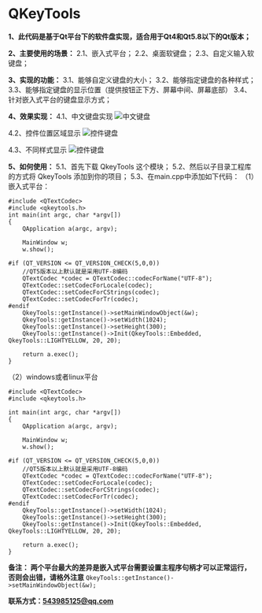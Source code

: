 # QKeyTools

**1、此代码是基于Qt平台下的软件盘实现，适合用于Qt4和Qt5.8以下的Qt版本；**

**2、主要使用的场景：**
  2.1、嵌入式平台；
  2.2、桌面软键盘；
  2.3、自定义输入软键盘；

**3、实现的功能：**
   3.1、能够自定义键盘的大小；
   3.2、能够指定键盘的各种样式；
   3.3、能够指定键盘的显示位置（提供按钮正下方、屏幕中间、屏幕底部）
   3.4、针对嵌入式平台的键盘显示方式；
  
**4、效果实现：**
4.1、中文键盘实现
![中文键盘](https://github.com/wodelover/QKeyTools/blob/master/chinese.png)
  
4.2、控件位置区域显示
![控件键盘](https://github.com/wodelover/QKeyTools/blob/master/control.png)
  
4.3、不同样式显示
![控件键盘](https://github.com/wodelover/QKeyTools/blob/master/style1.png)

**5、如何使用：**
5.1、首先下载 QkeyTools 这个模块；
5.2、然后以子目录工程库的方式将 QkeyTools 添加到你的项目；
5.3、在main.cpp中添加如下代码：
（1）嵌入式平台：
```
#include <QTextCodec>
#include <qkeytools.h>
int main(int argc, char *argv[])
{
    QApplication a(argc, argv);

    MainWindow w;
    w.show();

#if (QT_VERSION <= QT_VERSION_CHECK(5,0,0))
    //QT5版本以上默认就是采用UTF-8编码
    QTextCodec *codec = QTextCodec::codecForName("UTF-8");
    QTextCodec::setCodecForLocale(codec);
    QTextCodec::setCodecForCStrings(codec);
    QTextCodec::setCodecForTr(codec);
#endif
    QkeyTools::getInstance()->setMainWindowObject(&w);
    QkeyTools::getInstance()->setWidth(1024);
    QkeyTools::getInstance()->setHeight(300);
    QkeyTools::getInstance()->Init(QkeyTools::Embedded, QkeyTools::LIGHTYELLOW, 20, 20);

    return a.exec();
}
```
（2）windows或者linux平台
```
#include <QTextCodec>
#include <qkeytools.h>

int main(int argc, char *argv[])
{
    QApplication a(argc, argv);

    MainWindow w;
    w.show();

#if (QT_VERSION <= QT_VERSION_CHECK(5,0,0))
    //QT5版本以上默认就是采用UTF-8编码
    QTextCodec *codec = QTextCodec::codecForName("UTF-8");
    QTextCodec::setCodecForLocale(codec);
    QTextCodec::setCodecForCStrings(codec);
    QTextCodec::setCodecForTr(codec);
#endif
    QkeyTools::getInstance()->setWidth(1024);
    QkeyTools::getInstance()->setHeight(300);
    QkeyTools::getInstance()->Init(QkeyTools::Embedded, QkeyTools::LIGHTYELLOW, 20, 20);

    return a.exec();
}
```
**备注： 两个平台最大的差异是嵌入式平台需要设置主程序句柄才可以正常运行，否则会出错，请格外注意**
```QkeyTools::getInstance()->setMainWindowObject(&w);```

**联系方式：543985125@qq.com**

